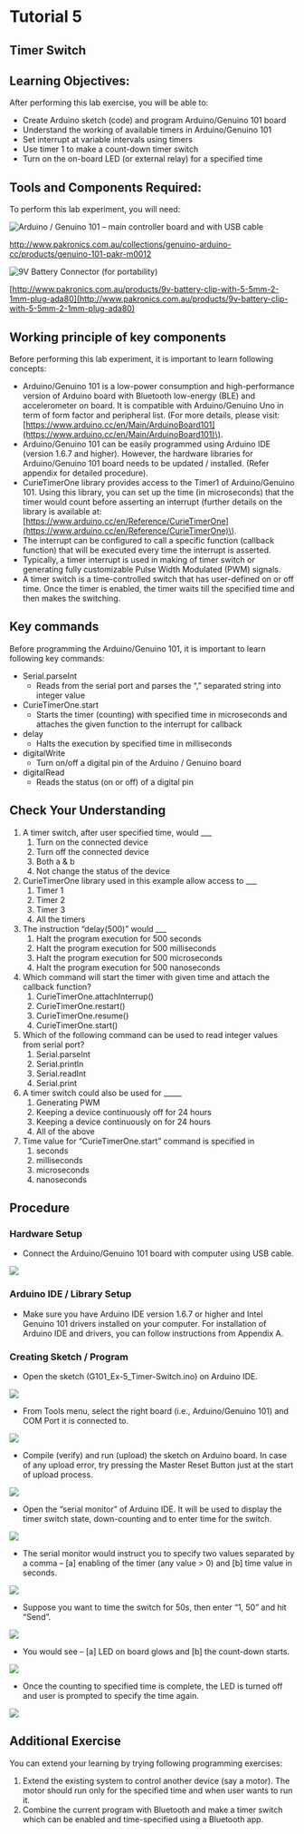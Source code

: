 # Tutorial 5

## Timer Switch

## Learning Objectives:

After performing this lab exercise, you will be able to:

* Create Arduino sketch \(code\) and program Arduino/Genuino 101 board
* Understand the working of available timers in Arduino/Genuino 101
* Set interrupt at variable intervals using timers
* Use timer 1 to make a count-down timer switch
* Turn on the on-board LED \(or external relay\) for a specified time

## Tools and Components Required:

To perform this lab experiment, you will need:

![Arduino / Genuino 101 &#x2013; main controller board&#x2028;and with USB cable](../../../.gitbook/assets/no3.jpg)

[http://www.pakronics.com.au/collections/genuino-arduino-cc/products/genuino-101-pakr-m0012 ](http://www.pakronics.com.au/collections/genuino-arduino-cc/products/genuino-101-pakr-m0012%20)

![9V Battery Connector \(for portability\)](../../../.gitbook/assets/no4.jpg)

[http://www.pakronics.com.au/products/9v-battery-clip-with-5-5mm-2-1mm-plug-ada80](http://www.pakronics.com.au/products/9v-battery-clip-with-5-5mm-2-1mm-plug-ada80)

## Working principle of key components

Before performing this lab experiment, it is important to learn following concepts:

* Arduino/Genuino 101 is a low-power consumption and high-performance version of Arduino board with Bluetooth low-energy \(BLE\) and accelerometer on board. It is compatible with Arduino/Genuino Uno in term of form factor and peripheral list. \(For more details, please visit: [https://www.arduino.cc/en/Main/ArduinoBoard101](https://www.arduino.cc/en/Main/ArduinoBoard101)\).
* Arduino/Genuino 101 can be easily programmed using Arduino IDE \(version 1.6.7 and higher\). However, the hardware libraries for Arduino/Genuino 101 board needs to be updated / installed. \(Refer appendix for detailed procedure\).
* CurieTimerOne library provides access to the Timer1 of Arduino/Genuino 101. Using this library, you can set up the time \(in microseconds\) that the timer would count before asserting an interrupt \(further details on the library is available at: [https://www.arduino.cc/en/Reference/CurieTimerOne](https://www.arduino.cc/en/Reference/CurieTimerOne)\).
* The interrupt can be configured to call a specific function \(callback function\) that will be executed every time the interrupt is asserted.
* Typically, a timer interrupt is used in making of timer switch or generating fully customizable Pulse Width Modulated \(PWM\) signals.
* A timer switch is a time-controlled switch that has user-defined on or off time. Once the timer is enabled, the timer waits till the specified time and then makes the switching.

## Key commands

Before programming the Arduino/Genuino 101, it is important to learn following key commands:

* Serial.parseInt
  * Reads from the serial port and parses the “,” separated string into integer value
* CurieTimerOne.start
  * Starts the timer \(counting\) with specified time in microseconds and attaches the given function to the interrupt for callback
* delay
  * Halts the execution by specified time in milliseconds
* digitalWrite
  * Turn on/off a digital pin of the Arduino / Genuino board
* digitalRead
  * Reads the status \(on or off\) of a digital pin

## Check Your Understanding

1. A timer switch, after user specified time, would \_\_\_
   1. Turn on the connected device
   2. Turn off the connected device
   3. Both a & b
   4. Not change the status of the device
2. CurieTimerOne library used in this example allow access to \_\_\_
   1. Timer 1
   2. Timer 2
   3. Timer 3
   4. All the timers
3. The instruction “delay\(500\)” would \_\_\_
   1. Halt the program execution for 500 seconds
   2. Halt the program execution for 500 milliseconds
   3. Halt the program execution for 500 microseconds
   4. Halt the program execution for 500 nanoseconds
4. Which command will start the timer with given time and attach the callback function?
   1. CurieTimerOne.attachInterrup\(\)
   2. CurieTimerOne.restart\(\)
   3. CurieTimerOne.resume\(\)
   4. CurieTimerOne.start\(\)
5. Which of the following command can be used to read integer values from serial port?
   1. Serial.parseInt
   2. Serial.println
   3. Serial.readInt
   4. Serial.print
6. A timer switch could also be used for \_\_\_\_\_
   1. Generating PWM
   2. Keeping a device continuously off for 24 hours
   3. Keeping a device continuously on for 24 hours
   4. All of the above
7. Time value for “CurieTimerOne.start” command is specified in
   1. seconds
   2. milliseconds
   3. microseconds
   4. nanoseconds

## Procedure

### Hardware Setup

* Connect the Arduino/Genuino 101 board with computer using USB cable.

![](../../../.gitbook/assets/2%20%281%29.png)

### Arduino IDE / Library Setup

* Make sure you have Arduino IDE version 1.6.7 or higher and Intel Genuino 101 drivers installed on your computer. For installation of Arduino IDE and drivers, you can follow instructions from Appendix A.

### Creating Sketch / Program

* Open the sketch \(G101\_Ex-5\_Timer-Switch.ino\) on Arduino IDE.

![](../../../.gitbook/assets/3.png)

* From Tools menu, select the right board \(i.e., Arduino/Genuino 101\) and COM Port it is connected to.

![](../../../.gitbook/assets/4%20%282%29.png)

* Compile \(verify\) and run \(upload\) the sketch on Arduino board. In case of any upload error, try pressing the Master Reset Button just at the start of upload process.

![](../../../.gitbook/assets/5%20%283%29.png)

* Open the “serial monitor” of Arduino IDE. It will be used to display the timer switch state, down-counting and to enter time for the switch.

![](../../../.gitbook/assets/no40.png)

* The serial monitor would instruct you to specify two values separated by a comma – \[a\] enabling of the timer \(any value &gt; 0\) and \[b\] time value in seconds.

![](../../../.gitbook/assets/no41.png)

* Suppose you want to time the switch for 50s, then enter “1, 50” and hit “Send”.

![](../../../.gitbook/assets/no42.png)

* You would see – \[a\] LED on board glows and \[b\] the count-down starts.

![](../../../.gitbook/assets/no43.png)

* Once the counting to specified time is complete, the LED is turned off and user is prompted to specify the time again.

![](../../../.gitbook/assets/10.png)

## Additional Exercise

You can extend your learning by trying following programming exercises:

1. Extend the existing system to control another device \(say a motor\). The motor should run only for the specified time and when user wants to run it.
2. Combine the current program with Bluetooth and make a timer switch which can be enabled and time-specified using a Bluetooth app.

